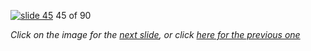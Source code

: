 [![slide 45](https://dl.dropboxusercontent.com/u/2977490/presentations/cookbook/45.jpg)](46.md)
45 of 90

_Click on the image for the [next slide](46.md), or click [here for the previous one](44.md)_